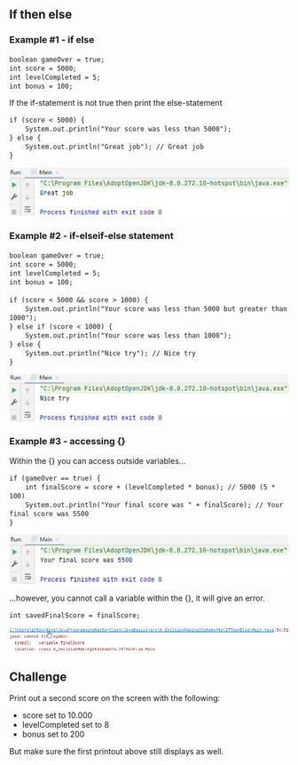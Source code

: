 ## If then else

### Example #1 - if else

    boolean gameOver = true;
    int score = 5000;
    int levelCompleted = 5;
    int bonus = 100;
    
If the if-statement is not true then print the else-statement

    if (score < 5000) {
        System.out.println("Your score was less than 5000");
    } else {
        System.out.println("Great job"); // Great job
    }

![img.png](img.png)

### Example #2 - if-elseif-else statement

    boolean gameOver = true;
    int score = 5000;
    int levelCompleted = 5;
    int bonus = 100;

    if (score < 5000 && score > 1000) {
        System.out.println("Your score was less than 5000 but greater than 1000");
    } else if (score < 1000) {
        System.out.println("Your score was less than 1000");
    } else {
        System.out.println("Nice try"); // Nice try
    }

![img_1.png](img_1.png)

### Example #3 - accessing {}

Within the {} you can access outside variables...

    if (gameOver == true) {
        int finalScore = score + (levelCompleted * bonus); // 5000 (5 * 100)
        System.out.println("Your final score was " + finalScore); // Your final score was 5500
    }

![img_2.png](img_2.png)

...however, you cannot call a variable within the {}, it will give an error.

    int savedFinalScore = finalScore;

![img_3.png](img_3.png)

## Challenge

Print out a second score on the screen with the following:
* score set to 10.000
* levelCompleted set to 8
* bonus set to 200 

But make sure the first printout above still displays as well.